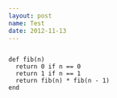 ```yaml
---
layout: post
name: Test
date: 2012-11-13
---
```


<pre><code class="ruby">
def fib(n)
  return 0 if n == 0
  return 1 if n == 1
  return fib(n) * fib(n - 1)
end
</code</pre>
